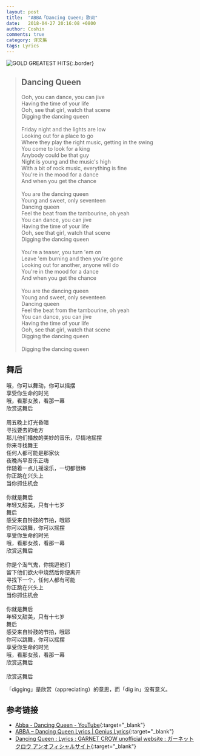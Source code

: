 ```yaml
---
layout: post
title:  "ABBA「Dancing Queen」歌词"
date:   2018-04-27 20:16:08 +0800
author: Coshin
comments: true
category: 译文集
tags: Lyrics
---
```

![GOLD GREATEST HITS](https://is1-ssl.mzstatic.com/image/thumb/Music128/v4/88/92/4c/88924c01-6fb3-8616-f0b3-881b1ed09e03/source/600x600bb.jpg){:.border}

<blockquote class="original">
  <h2>Dancing Queen</h2>
  <p>
    Ooh, you can dance, you can jive<br>
    Having the time of your life<br>
    Ooh, see that girl, watch that scene<br>
    Digging the dancing queen<br>
    <br>
    Friday night and the lights are low<br>
    Looking out for a place to go<br>
    Where they play the right music, getting in the swing<br>
    You come to look for a king<br>
    Anybody could be that guy<br>
    Night is young and the music's high<br>
    With a bit of rock music, everything is fine<br>
    You're in the mood for a dance<br>
    And when you get the chance<br>
    <br>
    You are the dancing queen<br>
    Young and sweet, only seventeen<br>
    Dancing queen<br>
    Feel the beat from the tambourine, oh yeah<br>
    You can dance, you can jive<br>
    Having the time of your life<br>
    Ooh, see that girl, watch that scene<br>
    Digging the dancing queen<br>
    <br>
    You're a teaser, you turn 'em on<br>
    Leave 'em burning and then you're gone<br>
    Looking out for another, anyone will do<br>
    You're in the mood for a dance<br>
    And when you get the chance<br>
    <br>
    You are the dancing queen<br>
    Young and sweet, only seventeen<br>
    Dancing queen<br>
    Feel the beat from the tambourine, oh yeah<br>
    You can dance, you can jive<br>
    Having the time of your life<br>
    Ooh, see that girl, watch that scene<br>
    Digging the dancing queen<br>
    <br>
    Digging the dancing queen
  </p>
</blockquote>

<div class="translation">
  <h2>舞后</h2>
  <p>
    哦，你可以舞动，你可以摇摆<br>
    享受你生命的时光<br>
    哦，看那女孩，看那一幕<br>
    欣赏这舞后<br>
    <br>
    周五晚上灯光昏暗<br>
    寻找要去的地方<br>
    那儿他们播放的美妙的音乐，尽情地摇摆<br>
    你来寻找舞王<br>
    任何人都可能是那家伙<br>
    夜晚尚早音乐正嗨<br>
    伴随着一点儿摇滚乐，一切都很棒<br>
    你正跳在兴头上<br>
    当你抓住机会<br>
    <br>
    你就是舞后<br>
    年轻又甜美，只有十七岁<br>
    舞后<br>
    感受来自铃鼓的节拍，哦耶<br>
    你可以跳舞，你可以摇摆<br>
    享受你生命的时光<br>
    哦，看那女孩，看那一幕<br>
    欣赏这舞后<br>
    <br>
    你是个淘气鬼，你挑逗他们<br>
    留下他们欲火中烧然后你便离开<br>
    寻找下一个，任何人都有可能<br>
    你正跳在兴头上<br>
    当你抓住机会<br>
    <br>
    你就是舞后<br>
    年轻又甜美，只有十七岁<br>
    舞后<br>
    感受来自铃鼓的节拍，哦耶<br>
    你可以跳舞，你可以摇摆<br>
    享受你生命的时光<br>
    哦，看那女孩，看那一幕<br>
    欣赏这舞后<br>
    <br>
    欣赏这舞后
  </p>
</div>

「digging」是欣赏（appreciating）的意思，而「dig in」没有意义。

## 参考链接

* [Abba - Dancing Queen - YouTube](https://youtu.be/xFrGuyw1V8s){:target="_blank"}
* [ABBA – Dancing Queen Lyrics \| Genius Lyrics](https://genius.com/Abba-dancing-queen-lyrics){:target="_blank"}
* [Dancing Queen : Lyrics : GARNET CROW unofficial website : ガーネットクロウ アンオフィシャルサイト](https://ganekuro.github.io/lyrics/featuring/Dancing-Queen.html){:target="_blank"}
